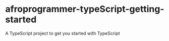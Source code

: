 # afroprogrammer-typeScript-getting-started
A TypeScript project to get you started with TypeScript
